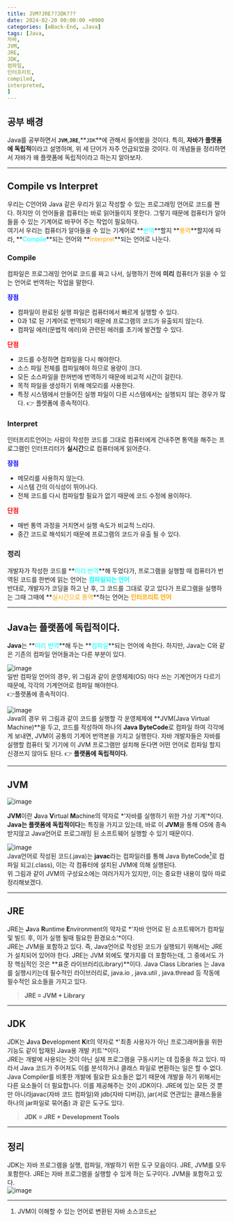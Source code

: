 ```yaml
---
title: JVM?JRE??JDK???
date: 2024-02-20 00:00:00 +0900
categories: [⚙️Back-End, ☕Java]
tags: [Java,
자바,
JVM,
JRE,
JDK,
컴파일,
인터프리트,
compiled,
interpreted,
]     
---   
```

## 공부 배경  
Java를 공부하면서 **`JVM`**,**`JRE`**,**`JDK`**에 관해서 들어봤을 것이다. 특히, **자바가 플랫폼에 독립적**이라고 설명하며, 위 세 단어가 자주 언급되었을 것이다. 이 개념들을 정리하면서 자바가 왜 플랫폼에 독립적이라고 하는지 알아보자.  
  
---
## Compile vs Interpret  
우리는 C언어와 Java 같은 우리가 읽고 작성할 수 있는 프로그래밍 언어로 코드를 짠다. 하지만 이 언어들을 컴퓨터는 바로 읽어들이지 못한다. 그렇기 때문에 컴퓨터가 알아들을 수 있는 기계어로 바꾸어 주는 작업이 필요하다.  
여기서 우리는 컴퓨터가 알아들을 수 있는 기계어로 **<span style = "color : cyan">번역</span>**할지 **<span style = "color : orange">통역</span>**할지에 따라, **<span style = "color : cyan">Compile</span>**되는 언어와 **<span style = "color : orange">Interpret</span>**되는 언어로 나눈다.  
  
### Compile 
컴파일은 프로그래밍 언어로 코드를 짜고 나서, 실행하기 전에 **미리** 컴퓨터가 읽을 수 있는 언어로 번역하는 작업을 말한다.  
  
**<span style = "color : blue">장점</span>**  
* 컴파일이 완료된 실행 파일은 컴퓨터에서 빠르게 실행할 수 있다.  
* 0과 1로 된 기계어로 번역되기 때문에 프로그램의 코드가 유출되지 않는다.   
* 컴파일 에러(문법적 에러)와 관련된 에러를 초기에 발견할 수 있다.  
  
**<span style = "color : red">단점</span>**  
* 코드를 수정하면 컴파일을 다시 해야한다.  
* 소스 파일 전체를 컴파일해야 하므로 용량이 크다.  
* 모든 소스파일을 한꺼번에 번역하기 때문에 비교적 시간이 걸린다.  
* 목적 파일을 생성하기 위해 메모리를 사용한다.  
* 특정 시스템에서 만들어진 실행 파일이 다른 시스템에서는 실행되지 않는 경우가 많다. 👉 플렛폼에 종속적이다.  
  
### Interpret  
인터프리트언어는 사람이 작성한 코드를 그대로 컴퓨터에게 건내주면 통역을 해주는 프로그램인 인터프리터가 **실시간**으로 컴퓨터에게 읽어준다.  
  
**<span style = "color : blue">장점</span>**  
* 메모리를 사용하지 않는다.  
* 시스템 간의 이식성이 뛰어나다.  
* 전체 코드를 다시 컴파일할 필요가 없기 때문에 코드 수정에 용이하다.  
  
**<span style = "color : red">단점</span>**   
* 매번 통역 과정을 거치면서 실행 속도가 비교적 느리다.  
* 중간 코드로 해석되기 때문에 프로그램의 코드가 유출 될 수 있다.  
  
### 정리  
개발자가 작성한 코드를  **<span style = "color : cyan">미리 번역</span>**해 두었다가, 프로그램을 실행할 때 컴퓨터가 번역된 코드를 한번에 읽는 언어는  **<span style = "color : cyan">컴파일되는 언어</span>**  
반대로, 개발자가 코딩을 하고 난 후, 그 코드를 그대로 갖고 있다가  프로그램을 실행하는 그때 그때에 **<span style = "color : orange">실시간으로 통역</span>**하는 언어는 **<span style = "color : orange">인터프리트 언어</span>**  
  
---  
## Java는 플랫폼에 독립적이다.  
**Java**는 **<span style = "color : cyan">미리 번역</span>**해 두는 **<span style = "color : cyan">컴파일</span>**되는 언어에 속한다. 하지만, Java는 C와 같은 기존의 컴파일 언어들과는 다른 부분이 있다.  
  
![image](https://github.com/han-tomas/han-tomas.github.io/assets/124488773/354e5153-1182-4033-a028-f7ee9237dbcf)    
일반 컴파일 언어의 경우, 위 그림과 같이 운영체제(OS) 마다 쓰는 기계언어가 다르기 때문에, 각각의 기계언어로 컴파일 해야한다.<br>👉플랫폼에 종속적이다.  
  
![image](https://github.com/han-tomas/han-tomas.github.io/assets/124488773/a70d9993-4d43-4b8d-8b9a-db4ff9f041f6)  
Java의 경우 위 그림과 같이 코드를 실행할 각 운영체제에 **JVM(Java Virtual Machine)**을 두고, 코드를 작성하여 하나의 **Java ByteCode**로 컴파일 하여 각각에게 보내면, JVM이 공통의 기계어 번역본을 가지고 실행한다. 자바 개발자들은 자바를 실행할 컴퓨터 및 기기에 이 JVM 프로그램만 설치해 둔다면 어떤 언어로 컴파일 할지 신경쓰지 않아도 된다. 👉 **플랫폼에 독립적이다.**  

 ---  
 ## JVM  
 ![image](https://github.com/han-tomas/han-tomas.github.io/assets/124488773/7844c6b4-c22b-48d8-9aa6-8feb489511bf)  

**JVM**이란 **J**ava **V**irtual **M**achine의 약자로 *'자바를 실행하기 위한 가상 기계'*이다.  
**Java는 플랫폼에 독립적이다**는 특징을 가지고 있는데, 바로 이 **JVM**을 통해 OS에 종속 받지않고 Java언어로 프로그래밍 된 소프트웨어 실행할 수 있기 때문이다.  
  
![image](https://github.com/han-tomas/han-tomas.github.io/assets/124488773/c62e4ad0-5307-4b4a-b10f-b488e8ce51cc)    
Java언어로 작성된 코드(.java)는 **javac**라는 컴파일러를 통해 Java ByteCode[^1]로 컴파일 되고(.class), 이는 각 컴퓨터에 설치된 JVM에 의해 실행된다.  
위 그림과 같이 JVM의 구성요소에는 여러가지가 있지만, 이는 중요한 내용이 많아 따로 정리해보겠다.  
[^1]: JVM이 이해할 수 있는 언어로 변환된 자바 소스코드  

---  
## JRE  
JRE는 **J**ava **R**untime **E**nvironment의 약자로 *'자바 언어로 된 소프트웨어가 컴파일 및 빌드 후, 이가 실행 될때 필요한 환경요소'*이다.  
JRE는 JVM을 포함하고 있다. 즉, Java언어로 작성된 코드가 실행되기 위해서는 JRE가 설치되어 있어야 한다. JRE는 JVM 외에도 몇가지를 더 포함하는데, 그 중에서도 가장 핵심적인 것은 **표준 라이브러리(Library)**이다. Java Class Libraries 는 Java 를 실행시키는데 필수적인 라이브러리로, java.io , java.util , java.thread 등 작동에 필수적인 요소들을 가지고 있다.  
> **JRE = JVM + Library**  

---  
## JDK  
JDK는 **J**ava **D**evelopment **K**it의 약자로 *'최종 사용자가 아닌 프로그래머들을 위한 기능도 같이 탑재된 Java용 개발 키트'*이다.  
JRE는 개발에 사용되는 것이 아닌 실제 프로그램을 구동시키는 데 집중을 하고 있다. 따라서 Java 코드가 주어져도 이를 분석하거나 클래스 파일로 변환하는 일은 할 수 없다. Java Compiler를 비롯한 개발에 필요한 요소들은 없기 때문에 개발을 하기 위해서는 다른 요소들이 더 필요합니다. 이를 제공해주는 것이 JDK이다. JRE에 있는 모든 것 뿐만 아니라javac(자바 코드 컴파일)와 jdb(자바 디버깅), jar(서로 연관있는 클래스들을 하나의 jar파일로 묶어줌) 과 같은 도구도 있다.   
> **JDK = JRE + Development Tools**  

---  
## 정리  
JDK는 자바 프로그램을 실행, 컴파일, 개발하기 위한 도구 모음이다. JRE, JVM를 모두 포함한다.
JRE는 자바 프로그램을 실행할 수 있게 하는 도구이다. JVM을 포함하고 있다.  
![image](https://github.com/han-tomas/han-tomas.github.io/assets/124488773/e4521c07-2c62-4a2a-bd88-a89d1357b726)      

